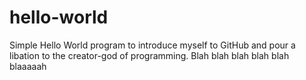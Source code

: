 # hello-world
Simple Hello World program to introduce myself to GitHub and pour a libation to the creator-god of programming.
Blah blah blah
blah blah 
blaaaaah
